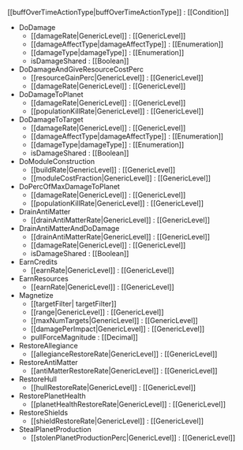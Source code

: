 [[buffOverTimeActionType|buffOverTimeActionType]] : [[Condition]]
   * DoDamage
     * [[damageRate|GenericLevel]] : [[GenericLevel]]
     * [[damageAffectType|damageAffectType]] : [[Enumeration]]
     * [[damageType|damageType]] : [[Enumeration]]
     * isDamageShared : [[Boolean]]
   * DoDamageAndGiveResourceCostPerc
     * [[resourceGainPerc|GenericLevel]] : [[GenericLevel]]
     * [[damageRate|GenericLevel]] : [[GenericLevel]]
   * DoDamageToPlanet
     * [[damageRate|GenericLevel]] : [[GenericLevel]]
     * [[populationKillRate|GenericLevel]] : [[GenericLevel]]
   * DoDamageToTarget
     * [[damageRate|GenericLevel]] : [[GenericLevel]]
     * [[damageAffectType|damageAffectType]] : [[Enumeration]]
     * [[damageType|damageType]] : [[Enumeration]]
     * isDamageShared : [[Boolean]]
   * DoModuleConstruction
     * [[buildRate|GenericLevel]] : [[GenericLevel]]
     * [[moduleCostFraction|GenericLevel]] : [[GenericLevel]]
   * DoPercOfMaxDamageToPlanet
     * [[damageRate|GenericLevel]] : [[GenericLevel]]
     * [[populationKillRate|GenericLevel]] : [[GenericLevel]]
   * DrainAntiMatter
     * [[drainAntiMatterRate|GenericLevel]] : [[GenericLevel]]
   * DrainAntiMatterAndDoDamage
     * [[drainAntiMatterRate|GenericLevel]] : [[GenericLevel]]
     * [[damageRate|GenericLevel]] : [[GenericLevel]]
     * isDamageShared : [[Boolean]]
   * EarnCredits
     * [[earnRate|GenericLevel]] : [[GenericLevel]]
   * EarnResources
     * [[earnRate|GenericLevel]] : [[GenericLevel]]
   * Magnetize
     * [[targetFilter| targetFilter]]
     * [[range|GenericLevel]] : [[GenericLevel]]
     * [[maxNumTargets|GenericLevel]] : [[GenericLevel]]
     * [[damagePerImpact|GenericLevel]] : [[GenericLevel]]
     * pullForceMagnitude : [[Decimal]]
   * RestoreAllegiance
     * [[allegianceRestoreRate|GenericLevel]] : [[GenericLevel]]
   * RestoreAntiMatter
     * [[antiMatterRestoreRate|GenericLevel]] : [[GenericLevel]]
   * RestoreHull
     * [[hullRestoreRate|GenericLevel]] : [[GenericLevel]]
   * RestorePlanetHealth
     * [[planetHealthRestoreRate|GenericLevel]] : [[GenericLevel]]
   * RestoreShields
     * [[shieldRestoreRate|GenericLevel]] : [[GenericLevel]]
   * StealPlanetProduction
     * [[stolenPlanetProductionPerc|GenericLevel]] : [[GenericLevel]]
